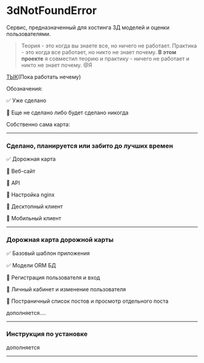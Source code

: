 # 3dNotFoundError

Сервис, предназначенный для хостинга 3Д моделей и оценки пользователями.

> Теория - это когда вы знаете все, но ничего не работает. Практика - это когда все работает, но никто не знает почему. **В этом проекте** я совместил теорию и практику - ничего не работает и никто не знает почему.
@Я

[ТЫК]()(Пока работать нечему)

Обозначения:

:white_check_mark: Уже сделано

:black_square_button: Еще не сделано либо будет сделано никогда

Собственно сама карта:
____

### Сделано, планируется или забито до лучших времен
:white_check_mark: Дорожная карта

:black_square_button: Веб-сайт

:black_square_button: API

:black_square_button: Настройка nginx

:black_square_button: Десктопный клиент

:black_square_button: Мобильный клиент
____

### Дорожная карта дорожной карты

:white_check_mark: Базовый шаблон приложения

:white_check_mark: Модели ORM БД

:black_square_button: Регистрация пользователя и вход

:black_square_button: Личный кабинет и изменение пользователя

:black_square_button: Постраничный список постов и просмотр отдельного поста

дополняется....
____

### Инструкция по установке
дополняется
____